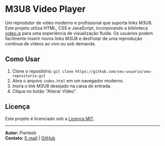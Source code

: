 # M3U8 Video Player

Um reprodutor de vídeo moderno e profissional que suporta links M3U8. Este projeto utiliza HTML, CSS e JavaScript, incorporando a biblioteca [video.js](https://videojs.com/) para uma experiência de visualização fluida. Os usuários podem facilmente inserir novos links M3U8 e desfrutar de uma reprodução contínua de vídeos ao vivo ou sob demanda.

## Como Usar

1. Clone o repositório: `git clone https://github.com/seu-usuario/seu-repositorio.git`
2. Abra o arquivo `index.html` em um navegador moderno.
3. Insira o link M3U8 desejado na caixa de entrada.
4. Clique no botão "Alterar Vídeo".

## Licença

Este projeto é licenciado sob a [Licença MIT](LICENSE).

---

**Autor:** Pierleeb  
**Contato:** [E-mail](mailto:contato@pierleeb.com) | [GitHub](https://github.com/pierleeb)
